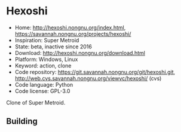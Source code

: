 # Hexoshi

- Home: http://hexoshi.nongnu.org/index.html, https://savannah.nongnu.org/projects/hexoshi/
- Inspiration: Super Metroid
- State: beta, inactive since 2016
- Download: http://hexoshi.nongnu.org/download.html
- Platform: Windows, Linux
- Keyword: action, clone
- Code repository: https://git.savannah.nongnu.org/git/hexoshi.git, http://web.cvs.savannah.nongnu.org/viewvc/hexoshi/ (cvs)
- Code language: Python
- Code license: GPL-3.0

Clone of Super Metroid.

## Building
